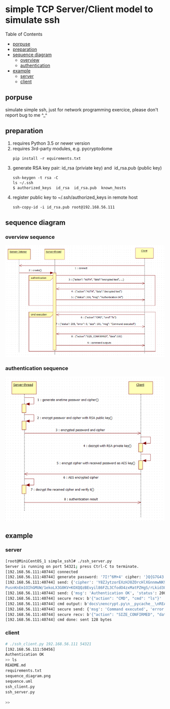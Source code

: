 simple TCP Server/Client model to simulate ssh
==============================

Table of Contents
+ [porpuse](#porpuse)
+ [preparation](#preparation)
+ [sequence diagram](#sequence-diagram)
    + [overview](#overview-sequence)
    + [authentication](#authentication-sequence)
+ [example](#example)
    + [server](#server)
    + [client](#client)

## porpuse
simulate simple ssh, just for network programming exercice, please don't report bug to me ^_^

## preparation
1. requires Python 3.5 or newer version
1. requires 3rd-party modules, e.g. pycryptodome
    ```
    pip install -r equirements.txt
    ```
1. generate RSA key pair: id_rsa (priviate key) and  id_rsa.pub (public key)
    ```
    ssh-keygen -t rsa -C
    ls ~/.ssh
    $ authorized_keys  id_rsa  id_rsa.pub  known_hosts
    ```
1. register public key to ~/.ssh/authorized_keys in remote host
    ```
    ssh-copy-id -i id_rsa.pub root@192.168.56.111
    ```

## sequence diagram
### overview sequence
![sequence](seq_overview.png "overview sequence")
### authentication sequence
![sequence](seq_authentication.png "authentication sequence")

## example
### server
``` bash
[root@MiniCentOS_1 simple_ssh]# ./ssh_server.py 
Server is running on port 54321; press Ctrl-C to terminate.
[192.168.56.111:40744] connected
[192.168.56.111:40744] generate password: '7I!^6M+4' cipher: '}Q{G7G43'
[192.168.56.111:40744] send: {'cipher': 'Y8ZJytzorEXzHJ8ZOrcHlXGnnmwNK9VUqVmy+3yOwl9yWJ/e0d3RRmPP6RdG6NIs5REKocZzanppbHUJyqtpwTWb+La8RqjgLcOuivxINKAoTJOS79t/htU0XL2pZPI7JJyH2
PusnKnEm1OIhGMUW/1ekoLX3G0KV+KOXQQzBEvyil86FZL3CfodO4zxMatPZHgS/rLkid3CPulIoifn0kdU0RjV460XcnHFkrx7T8dqU2bwkf8UEiPDMhFl933SVboeItM+Xgway7OFkh/rN5wdKjg/JTejeo4uFJqyFcSBZAZk4v8vOr51KVWJ7wWGKCMSZu/Tx4jotbQdop7aKQ==', 'data': 'RRUSlu8aQ4AzitUHHFfZvLY9VKW4P96cnWivIzm8k0N6sdBKZZrHne9UuqmszrSN0+oJDZYcQhBRwaLM0rBPa6ANkULcS3IgX8UKnl8OsxJqMZzASa0oDaPdUQChNDIBentHwkHvlX2hPKb8mBTi/7X0ot9Kfqeg4Rdq2l7mDEW2ukgk5C86lRTUcK2Qh5ftUqLi9Z486hOGb+8mqK0NkHcpSauy3IFkpCL0lbWAfGUh1F5RxAFROiC2JsPXna0f048i4yi8vz/c0EBWF3rIQJBCgD1EjPkank0rsTLSVrnvzxY1cjWQ+nOgiRkf9IQNCD4GYr7WHB68wV2hC3YjQA==', 'action': 'AUTH'}[192.168.56.111:40744] recv: b'{"action": "AUTH", "data": "lyFkD6g+b/Vh5XnIcemYOg=="}'
[192.168.56.111:40744] send: {'msg': 'Authentication OK', 'status': 200}
[192.168.56.111:40744] secure recv: b'{"action": "CMD", "cmd": "ls"}'
[192.168.56.111:40744] cmd output: b'docs\nencrypt.py\n__pycache__\nREADME.md\nrequirements.txt\nsequence_diagra' ...
[192.168.56.111:40744] secure send: {'msg': 'Command executed', 'error': 0, 'size': 128, 'status': 205}
[192.168.56.111:40744] secure recv: b'{"action": "SIZE_CONFIRMED", "data": 128}'
[192.168.56.111:40744] cmd done: sent 128 bytes

```
### client
``` bash
# ./ssh_client.py 192.168.56.111 54321
[192.168.56.111:50456]
Authentication OK
>> ls
README.md
requirements.txt
sequence_diagram.png
sequence.uml
ssh_client.py
ssh_server.py

>> 

```
